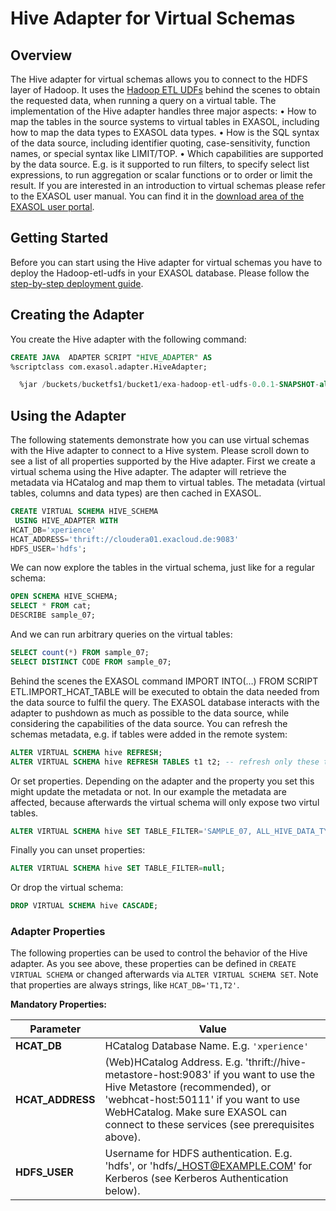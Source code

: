 # Hive Adapter for Virtual Schemas

## Overview

The Hive adapter for virtual schemas allows you to connect to the HDFS layer of Hadoop. It uses the [Hadoop ETL UDFs](https://github.com/natasha-pel/hadoop-etl-udfs) 
behind the scenes to obtain the requested data, when running a query on a virtual table. 
The implementation of the Hive adapter handles three major aspects:
•	How to map the tables in the source systems to virtual tables in EXASOL, including how to map the data types to EXASOL data types.
•	How is the SQL syntax of the data source, including identifier quoting, case-sensitivity, function names, or special syntax like LIMIT/TOP.
•	Which capabilities are supported by the data source. E.g. is it supported to run filters, to specify select list expressions, to run aggregation or scalar functions or to order or limit the result.
If you are interested in an introduction to virtual schemas please refer to the EXASOL user manual. You can find it in the [download area of the EXASOL user portal](https://www.exasol.com/portal/display/DOWNLOAD/6.0).


## Getting Started

Before you can start using the Hive adapter for virtual schemas you have to deploy the Hadoop-etl-udfs in your EXASOL database.
Please follow the [step-by-step deployment guide](https://github.com/EXASOL/hadoop-etl-udfs/blob/master/doc/deployment-guide.md).

## Creating the Adapter

You create the Hive adapter with the following command:

```sql
CREATE JAVA  ADAPTER SCRIPT "HIVE_ADAPTER" AS
%scriptclass com.exasol.adapter.HiveAdapter;

  %jar /buckets/bucketfs1/bucket1/exa-hadoop-etl-udfs-0.0.1-SNAPSHOT-all-dependencies.jar;

```

## Using the Adapter

The following statements demonstrate how you can use virtual schemas with the Hive  adapter to connect to a Hive system. Please scroll down to see a list of all properties supported by the Hive adapter.
First we create a virtual schema using the Hive adapter. The adapter will retrieve the metadata via HCatalog and map them to virtual tables. The metadata (virtual tables, columns and data types) are then cached in EXASOL.

```sql
CREATE VIRTUAL SCHEMA HIVE_SCHEMA
 USING HIVE_ADAPTER WITH 
HCAT_DB='xperience'
HCAT_ADDRESS='thrift://cloudera01.exacloud.de:9083'
HDFS_USER='hdfs';
```

We can now explore the tables in the virtual schema, just like for a regular schema:
```sql
OPEN SCHEMA HIVE_SCHEMA;
SELECT * FROM cat;
DESCRIBE sample_07;
```

And we can run arbitrary queries on the virtual tables:
```sql
SELECT count(*) FROM sample_07;
SELECT DISTINCT CODE FROM sample_07;
```

Behind the scenes the EXASOL command IMPORT INTO(…) FROM SCRIPT ETL.IMPORT_HCAT_TABLE will be executed to obtain the data needed from the data source to fulfil the query.
The EXASOL database interacts with the adapter to pushdown as much as possible to the data source, while considering the capabilities of the data source.
You can refresh the schemas metadata, e.g. if tables were added in the remote system:
```sql
ALTER VIRTUAL SCHEMA hive REFRESH;
ALTER VIRTUAL SCHEMA hive REFRESH TABLES t1 t2; -- refresh only these tables
```

Or set properties. Depending on the adapter and the property you set this might update the metadata or not. In our example the metadata are affected, because afterwards the virtual schema will only expose two virtul tables.
```sql
ALTER VIRTUAL SCHEMA hive SET TABLE_FILTER='SAMPLE_07, ALL_HIVE_DATA_TYPES';
```

Finally you can unset properties:
```sql
ALTER VIRTUAL SCHEMA hive SET TABLE_FILTER=null;
```

Or drop the virtual schema:
```sql
DROP VIRTUAL SCHEMA hive CASCADE;
```

### Adapter Properties
The following properties can be used to control the behavior of the Hive adapter.
As you see above, these properties can be defined in ```CREATE VIRTUAL SCHEMA``` or changed afterwards via ```ALTER VIRTUAL SCHEMA SET```. 
Note that properties are always strings, like `HCAT_DB='T1,T2'`.

**Mandatory Properties:**

Parameter                   | Value
--------------------------- | -----------
**HCAT_DB**                 | HCatalog Database Name. E.g. ```'xperience'```
**HCAT_ADDRESS**            | (Web)HCatalog Address. E.g. 'thrift://hive-metastore-host:9083' if you want to use the Hive Metastore (recommended), or 'webhcat-host:50111' if you want to use WebHCatalog. Make sure EXASOL can connect to these services (see prerequisites above).
**HDFS_USER**               | Username for HDFS authentication. E.g. 'hdfs', or 'hdfs/_HOST@EXAMPLE.COM' for Kerberos (see Kerberos Authentication below).






